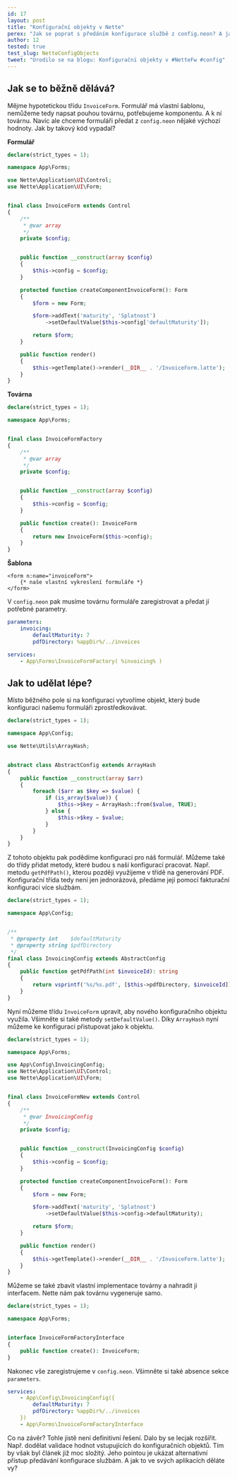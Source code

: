 ```yaml
---
id: 17
layout: post
title: "Konfigurační objekty v Nette"
perex: "Jak se poprat s předáním konfigurace službě z config.neon? A jak k tomu využít Nette DI?"
author: 12
tested: true
test_slug: NetteConfigObjects
tweet: "Urodilo se na blogu: Konfigurační objekty v #NetteFw #config"
---
```


## Jak se to běžně dělává?

Mějme hypotetickou třídu `InvoiceForm`. Formulář má vlastní šablonu, nemůžeme
tedy napsat pouhou továrnu, potřebujeme komponentu. A k ní továrnu. Navíc ale
chceme formuláři předat z `config.neon` nějaké výchozí hodnoty. Jak by takový
kód vypadal?

**Formulář**
```php
declare(strict_types = 1);

namespace App\Forms;

use Nette\Application\UI\Control;
use Nette\Application\UI\Form;


final class InvoiceForm extends Control
{
    /**
     * @var array
     */
    private $config;


    public function __construct(array $config)
    {
        $this->config = $config;
    }

    protected function createComponentInvoiceForm(): Form
    {
        $form = new Form;

        $form->addText('maturity', 'Splatnost')
            ->setDefaultValue($this->config['defaultMaturity']);

        return $form;
    }

    public function render()
    {
        $this->getTemplate()->render(__DIR__ . '/InvoiceForm.latte');
    }
}
```

**Továrna**
```php
declare(strict_types = 1);

namespace App\Forms;


final class InvoiceFormFactory
{
    /**
     * @var array
     */
    private $config;


    public function __construct(array $config)
    {
        $this->config = $config;
    }

    public function create(): InvoiceForm
    {
        return new InvoiceForm($this->config);
    }
}
```

**Šablona**
```smarty
<form n:name="invoiceForm">
    {* naše vlastní vykreslení formuláře *}
</form>
```

V `config.neon` pak musíme továrnu formuláře zaregistrovat a předat jí potřebné parametry.

```yaml
parameters:
    invoicing:
        defaultMaturity: 7
        pdfDirectory: %appDir%/../invoices

services:
    - App\Forms\InvoiceFormFactory( %invoicing% )
```

## Jak to udělat lépe?

Místo běžného pole si na konfiguraci vytvoříme objekt, který bude konfiguraci
našemu formuláři zprostředkovávat.

```php
declare(strict_types = 1);

namespace App\Config;

use Nette\Utils\ArrayHash;


abstract class AbstractConfig extends ArrayHash
{
    public function __construct(array $arr)
    {
        foreach ($arr as $key => $value) {
            if (is_array($value)) {
                $this->$key = ArrayHash::from($value, TRUE);
            } else {
                $this->$key = $value;
            }
        }
    }
}
```

Z tohoto objektu pak podědíme konfiguraci pro náš formulář. Můžeme také do třídy
přidat metody, které budou s naší konfigurací pracovat. Např. metodu `getPdfPath()`,
kterou později využijeme v třídě na generování PDF. Konfigurační třída tedy není
jen jednorázová, předáme její pomocí fakturační konfiguraci více službám.

```php
declare(strict_types = 1);

namespace App\Config;


/**
 * @property int    $defaultMaturity
 * @property string $pdfDirectory
 */
final class InvoicingConfig extends AbstractConfig
{
    public function getPdfPath(int $invoiceId): string
    {
        return vsprintf('%s/%s.pdf', [$this->pdfDirectory, $invoiceId]);
    }
}
```

Nyní můžeme třídu `InvoiceForm` upravit, aby nového konfiguračního objektu
využila. Všimněte si také metody `setDefaultValue()`. Díky `ArrayHash` nyní
můžeme ke konfiguraci přistupovat jako k objektu.

```php
declare(strict_types = 1);

namespace App\Forms;

use App\Config\InvoicingConfig;
use Nette\Application\UI\Control;
use Nette\Application\UI\Form;


final class InvoiceFormNew extends Control
{
    /**
     * @var InvoicingConfig
     */
    private $config;


    public function __construct(InvoicingConfig $config)
    {
        $this->config = $config;
    }

    protected function createComponentInvoiceForm(): Form
    {
        $form = new Form;

        $form->addText('maturity', 'Splatnost')
            ->setDefaultValue($this->config->defaultMaturity);

        return $form;
    }

    public function render()
    {
        $this->getTemplate()->render(__DIR__ . '/InvoiceForm.latte');
    }
}
```

Můžeme se také zbavit vlastní implementace továrny a nahradit ji interfacem.
Nette nám pak továrnu vygeneruje samo.

```php
declare(strict_types = 1);

namespace App\Forms;


interface InvoiceFormFactoryInterface
{
    public function create(): InvoiceForm;
}
```

Nakonec vše zaregistrujeme v `config.neon`. Všimněte si také absence sekce `parameters`.

```yaml
services:
    - App\Config\InvoicingConfig({
        defaultMaturity: 7
        pdfDirectory: %appDir%/../invoices
    })
    - App\Forms\InvoiceFormFactoryInterface
```

Co na závěr? Tohle jistě není definitivní řešení. Dalo by se lecjak rozšířit.
Např. dodělat validace hodnot vstupujících do konfiguračních objektů. Tím by
však byl článek již moc složitý. Jeho pointou je ukázat alternativní přístup
předávání konfigurace službám. A jak to ve svých aplikacích děláte vy?
